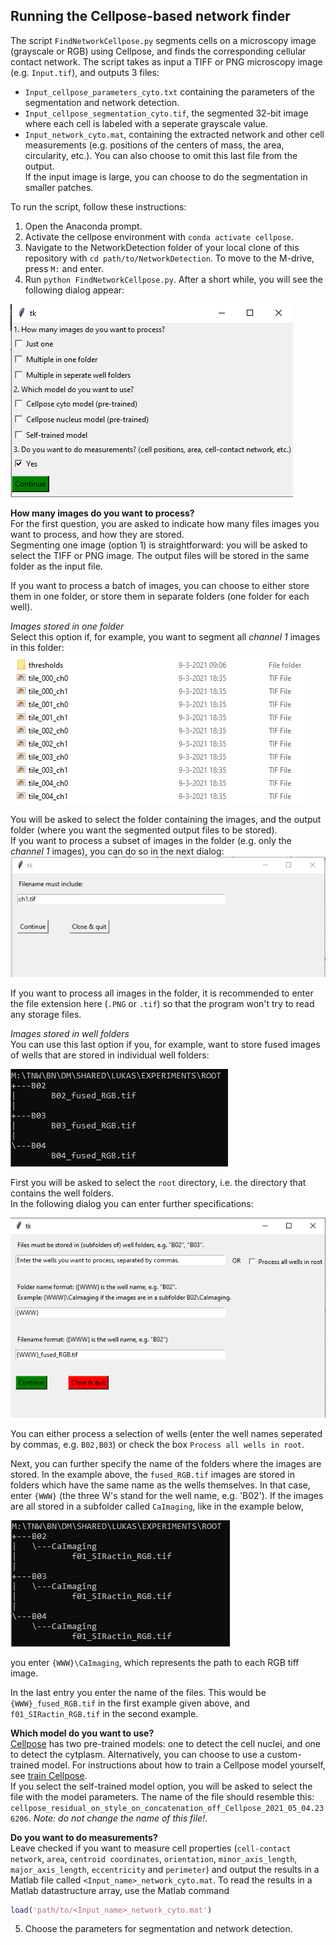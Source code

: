 ## Running the Cellpose-based network finder

The script ```FindNetworkCellpose.py``` segments cells on a microscopy image (grayscale or RGB) using Cellpose, and finds the corresponding cellular contact network. The script takes as input a TIFF or PNG microscopy image (e.g. ```Input.tif```), and outputs 3 files:
- ```Input_cellpose_parameters_cyto.txt``` containing the parameters of the segmentation and network detection.
- ```Input_cellpose_segmentation_cyto.tif```, the segmented 32-bit image where each cell is labeled with a seperate grayscale value.
- ```Input_network_cyto.mat```, containing the extracted network and other cell measurements (e.g. positions of the centers of mass, the area, circularity, etc.). You can also choose to omit this last file from the output.  
If the input image is large, you can choose to do the segmentation in smaller patches.

To run the script, follow these instructions:

1. Open the Anaconda prompt.
2. Activate the cellpose environment with ```conda activate cellpose```.
3. Navigate to the NetworkDetection folder of your local clone of this repository with ```cd path/to/NetworkDetection```. To move to the M-drive, press ```M:``` and enter.
4. Run ```python FindNetworkCellpose.py```. After a short while, you will see the following dialog appear:  

![choose model](assets/img/ChooseModel.PNG)  

**How many images do you want to process?**  
For the first question, you are asked to indicate how many files images you want to process, and how they are stored.  
Segmenting one image (option 1) is straightforward: you will be asked to select the TIFF or PNG image. The output files will be stored in the same folder as the input file.  

If you want to process a batch of images, you can choose to either store them in one folder, or store them in separate folders (one folder for each well).  

*Images stored in one folder*  
Select this option if, for example, you want to segment all *channel 1* images in this folder:  
![one folder](assets/img/ImagesInOneFolder.PNG)

You will be asked to select the folder containing the images, and the output folder (where you want the segmented output files to be stored).  
If you want to process a subset of images in the folder (e.g. only the *channel 1* images), you can do so in the next dialog:
![filename must include](assets/img/FileNameMustInclude.PNG)

If you want to process all images in the folder, it is recommended to enter the file extension here (```.PNG``` or ```.tif```) so that the program won't try to read any storage files.  

*Images stored in well folders*  
You can use this last option if you, for example, want to store fused images of wells that are stored in individual well folders:  

![well folders](assets/img/ImagesInWellFolders.PNG)  

First you will be asked to select the ```root``` directory, i.e. the directory that contains the well folders.  
In the following dialog you can enter further specifications:  

![specify well folders](assets/img/SpecifyWellFolders.PNG)

You can either process a selection of wells (enter the well names seperated by commas, e.g. ```B02,B03```) or check the box ```Process all wells in root```.  

Next, you can further specify the name of the folders where the images are stored. In the example above, the ```fused_RGB.tif``` images are stored in folders which have the same name as the wells themselves. In that case, enter ```{WWW}``` (the three W's stand for the well name, e.g. 'B02'). If the images are all stored in a subfolder called ```CaImaging```, like in the example below,  

![well subfolders](assets/img/ImagesInWellSubFolders.PNG)  

you enter ```{WWW}\CaImaging```, which represents the path to each RGB tiff image.  

In the last entry you enter the name of the files. This would be ```{WWW}_fused_RGB.tif``` in the first example given above, and ```f01_SIRactin_RGB.tif``` in the second example.  

**Which model do you want to use?**  
[Cellpose](https://www.cellpose.org/) has two pre-trained models: one to detect the cell nuclei, and one to detect the cytplasm. Alternatively, you can choose to use a custom-trained model. For instructions about how to train a Cellpose model yourself, see [train Cellpose](train_cellpose.md).  
If you select the self-trained model option, you will be asked to select the file with the model parameters. The name of the file should resemble this: ```cellpose_residual_on_style_on_concatenation_off_Cellpose_2021_05_04.236206```. *Note: do not change the name of this file!*.

**Do you want to do measurements?**  
Leave checked if you want to measure cell properties (```cell-contact network```, ```area```, ```centroid coordinates```, ```orientation```, ```minor_axis_length```, ```major_axis_length```, ```eccentricity``` and ```perimeter```) and output the results in a Matlab file called ```<Input_name>_network_cyto.mat```. To read the results in a Matlab datastructure array, use the Matlab command  
```matlab
load('path/to/<Input_name>_network_cyto.mat')
```

5. Choose the parameters for segmentation and network detection.
